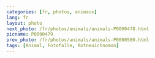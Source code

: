 ```yaml
---
categories: [fr, photos, animaux]
lang: fr
layout: photo
next_photo: /fr/photos/animals/animals-P0000478.html
picname: P0000479
prev_photo: /fr/photos/animals/animals-P0000500.html
tags: [Animal, Fotofalle, Rotneuichnomon]
---
```

